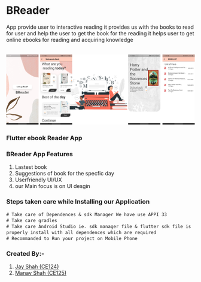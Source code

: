 # BReader
App provide user to interactive reading it provides us with the books to read for user and help the user to get the book for the reading it helps user to get online ebooks for reading and acquiring knowledge
<br><br>

<img src="image.png" >
<br>

### Flutter ebook Reader App

### BReader App Features
  1) Lastest book 
  2) Suggestions of book for the specfic day
  3) Userfriendly UI/UX
  4)  our Main focus is on UI desgin 
### Steps taken care while Installing our Application 
    # Take care of Dependences & sdk Manager We have use APPI 33
    # Take care gradles
    # Take care Android Studio ie. sdk manager file & flutter sdk file is properly install with all dependences which are required
    # Recommanded to Run your project on Mobile Phone
### Created By:-
1) [Jay Shah (CE124)](https://github.com/jayshah2002)
2) [Manav Shah (CE125)](https://github.com/manavshah25)
